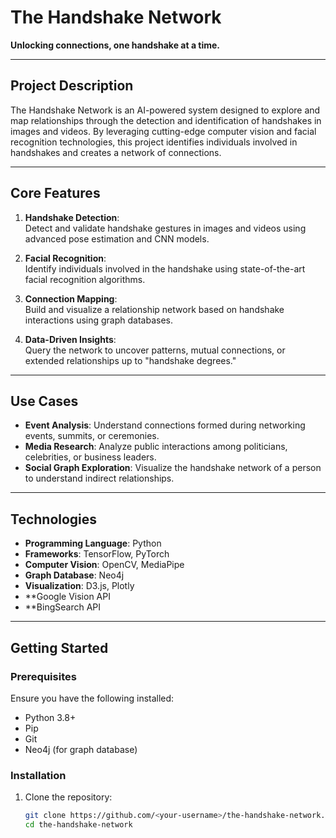 # The Handshake Network  
**Unlocking connections, one handshake at a time.**

---

## **Project Description**  
The Handshake Network is an AI-powered system designed to explore and map relationships through the detection and identification of handshakes in images and videos. By leveraging cutting-edge computer vision and facial recognition technologies, this project identifies individuals involved in handshakes and creates a network of connections.

---

## **Core Features**
1. **Handshake Detection**:  
   Detect and validate handshake gestures in images and videos using advanced pose estimation and CNN models.
   
2. **Facial Recognition**:  
   Identify individuals involved in the handshake using state-of-the-art facial recognition algorithms.

3. **Connection Mapping**:  
   Build and visualize a relationship network based on handshake interactions using graph databases.

4. **Data-Driven Insights**:  
   Query the network to uncover patterns, mutual connections, or extended relationships up to "handshake degrees."

---

## **Use Cases**
- **Event Analysis**: Understand connections formed during networking events, summits, or ceremonies.
- **Media Research**: Analyze public interactions among politicians, celebrities, or business leaders.
- **Social Graph Exploration**: Visualize the handshake network of a person to understand indirect relationships.

---

## **Technologies**
- **Programming Language**: Python  
- **Frameworks**: TensorFlow, PyTorch  
- **Computer Vision**: OpenCV, MediaPipe  
- **Graph Database**: Neo4j  
- **Visualization**: D3.js, Plotly
- **Google Vision API
- **BingSearch API

---

## **Getting Started**
### **Prerequisites**
Ensure you have the following installed:
- Python 3.8+
- Pip
- Git
- Neo4j (for graph database)

### **Installation**
1. Clone the repository:
   ```bash
   git clone https://github.com/<your-username>/the-handshake-network.git
   cd the-handshake-network
